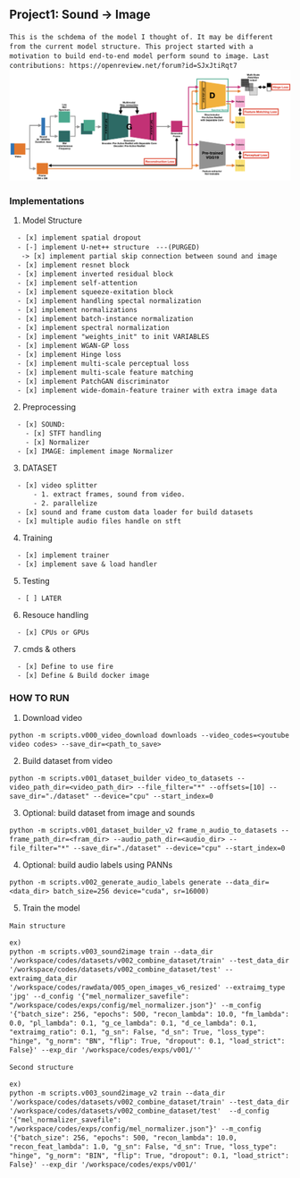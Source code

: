 ## Project1: Sound -> Image


`This is the schdema of the model I thought of. It may be different from the current model structure. This project started with a motivation to build end-to-end model perform sound to image. Last contributions: https://openreview.net/forum?id=SJxJtiRqt7`
![model Image 1](model.png)

### Implementations

1. Model Structure
```
  - [x] implement spatial dropout
  - [-] implement U-net++ structure　---(PURGED)
   -> [x] implement partial skip connection between sound and image
  - [x] implement resnet block
  - [x] implement inverted residual block
  - [x] implement self-attention
  - [x] implement squeeze-exitation block
  - [x] implement handling spectal normalization
  - [x] implement normalizations
  - [x] implement batch-instance normalization
  - [x] implement spectral normalization
  - [x] implement "weights_init" to init VARIABLES
  - [x] implement WGAN-GP loss
  - [x] implement Hinge loss
  - [x] implement multi-scale perceptual loss
  - [x] implement multi-scale feature matching
  - [x] implement PatchGAN discriminator
  - [x] implement wide-domain-feature trainer with extra image data
```
2. Preprocessing
```
  - [x] SOUND:
    - [x] STFT handling
    - [x] Normalizer
  - [x] IMAGE: implement image Normalizer
```
3. DATASET
```
  - [x] video splitter
      - 1. extract frames, sound from video.
      - 2. parallelize
  - [x] sound and frame custom data loader for build datasets
  - [x] multiple audio files handle on stft
```
4. Training
```
  - [x] implement trainer
  - [x] implement save & load handler
```
5. Testing
```
  - [ ] LATER
```
6. Resouce handling
```
  - [x] CPUs or GPUs
```
7. cmds & others
```
  - [x] Define to use fire
  - [x] Define & Build docker image
```

### HOW TO RUN
1. Download video
```
python -m scripts.v000_video_download downloads --video_codes=<youtube video codes> --save_dir=<path_to_save>
```

2. Build dataset from video
```
python -m scripts.v001_dataset_builder video_to_datasets --video_path_dir=<video_path_dir> --file_filter="*" --offsets=[10] --save_dir="./dataset" --device="cpu" --start_index=0
```

3. Optional: build dataset from image and sounds
```
python -m scripts.v001_dataset_builder_v2 frame_n_audio_to_datasets --frame_path_dir=<fram_dir> --audio_path_dir=<audio_dir> --file_filter="*" --save_dir="./dataset" --device="cpu" --start_index=0
```

4. Optional: build audio labels using PANNs
```
python -m scripts.v002_generate_audio_labels generate --data_dir=<data_dir> batch_size=256 device="cuda", sr=16000)
```

5. Train the model

`Main structure`

```
ex)
python -m scripts.v003_sound2image train --data_dir '/workspace/codes/datasets/v002_combine_dataset/train' --test_data_dir '/workspace/codes/datasets/v002_combine_dataset/test' --extraimg_data_dir '/workspace/codes/rawdata/005_open_images_v6_resized' --extraimg_type 'jpg' --d_config '{"mel_normalizer_savefile": "/workspace/codes/exps/config/mel_normalizer.json"}' --m_config '{"batch_size": 256, "epochs": 500, "recon_lambda": 10.0, "fm_lambda": 0.0, "pl_lambda": 0.1, "g_ce_lambda": 0.1, "d_ce_lambda": 0.1, "extraimg_ratio": 0.1, "g_sn": False, "d_sn": True, "loss_type": "hinge", "g_norm": "BN", "flip": True, "dropout": 0.1, "load_strict": False}' --exp_dir '/workspace/codes/exps/v001/''
```

`Second structure`
```
ex)
python -m scripts.v003_sound2image_v2 train --data_dir '/workspace/codes/datasets/v002_combine_dataset/train' --test_data_dir '/workspace/codes/datasets/v002_combine_dataset/test'  --d_config '{"mel_normalizer_savefile": "/workspace/codes/exps/config/mel_normalizer.json"}' --m_config '{"batch_size": 256, "epochs": 500, "recon_lambda": 10.0, "recon_feat_lambda": 1.0, "g_sn": False, "d_sn": True, "loss_type": "hinge", "g_norm": "BIN", "flip": True, "dropout": 0.1, "load_strict": False}' --exp_dir '/workspace/codes/exps/v001/'
```
